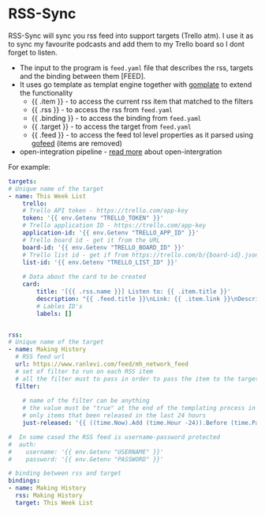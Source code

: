 # RSS-Sync

RSS-Sync will sync you rss feed into support targets (Trello atm).
I use it as to sync my favourite podcasts and add them to my Trello board so I dont forget to listen.


* The input to the program is `feed.yaml` file that describes the rss, targets and the binding between them [FEED].
* It uses go template as templat engine together with [gomplate](https://docs.gomplate.ca/) to extend the functionality
  * {{ .item }} - to access the current rss item that matched to the filters
  * {{ .rss }} - to access the rss from `feed.yaml`
  * {{ .binding }} - to access the binding from `feed.yaml`
  * {{ .target }} - to access the target from `feed.yaml`
  * {{ .feed }} - to access the feed tol level properties as it parsed using [gofeed](github.com/mmcdole/gofeed) (items are removed)
* open-integration pipeline - [read more](https://dev.to/olegsu/continuous-automation-with-open-integration-4f5a) about open-intergration 


For example:
```yaml
targets:
# Unique name of the target
- name: This Week List
    trello:
    # Trello API token - https://trello.com/app-key
    token: '{{ env.Getenv "TRELLO_TOKEN" }}'
    # Trello application ID - https://trello.com/app-key
    application-id: '{{ env.Getenv "TRELLO_APP_ID" }}'
    # Trello board id - get it from the URL
    board-id: '{{ env.Getenv "TRELLO_BOARD_ID" }}'
    # Trello list id - get if from https://trello.com/b/{board-id}.json
    list-id: '{{ env.Getenv "TRELLO_LIST_ID" }}'
    
    # Data about the card to be created
    card:
        title: '[{{ .rss.name }}] Listen to: {{ .item.title }}'
        description: "{{ .feed.title }}\nLink: {{ .item.link }}\nDescription: {{ .item.description }}"
        # Lables ID's
        labels: []


rss:
# Unique name of the target
- name: Making History
  # RSS feed url 
  url: https://www.ranlevi.com/feed/mh_network_feed
  # set of filter to run on each RSS item
  # all the filter must to pass in order to pass the item to the target
  filter:
    
    # name of the filter can be anything
    # the value must be "true" at the end of the templating process in order to consider the filter as successful
    # only items that been released in the last 24 hours
    just-released: '{{ ((time.Now).Add (time.Hour -24)).Before (time.Parse "Mon, 02 Jan 2006 15:04:05 -0700" .item.published) }}'

#  In some cased the RSS feed is username-password protected  
#  auth:
#    username: '{{ env.Getenv "USERNAME" }}'
#    password: '{{ env.Getenv "PASSWORD" }}'    

# binding between rss and target 
bindings:
- name: Making History
  rss: Making History
  target: This Week List
```